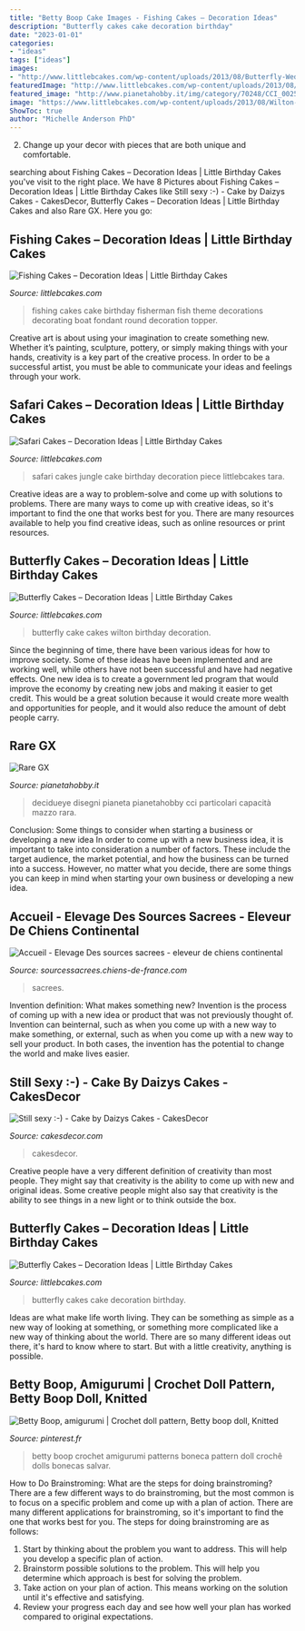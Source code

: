 ```yaml
---
title: "Betty Boop Cake Images - Fishing Cakes – Decoration Ideas"
description: "Butterfly cakes cake decoration birthday"
date: "2023-01-01"
categories:
- "ideas"
tags: ["ideas"]
images:
- "http://www.littlebcakes.com/wp-content/uploads/2013/08/Butterfly-Wedding-Cake.jpg"
featuredImage: "http://www.littlebcakes.com/wp-content/uploads/2013/08/Butterfly-Wedding-Cake.jpg"
featured_image: "http://www.pianetahobby.it/img/category/70248/CCI_002568_full.jpg"
image: "https://www.littlebcakes.com/wp-content/uploads/2013/08/Wilton-Butterfly-Cake.jpg"
ShowToc: true
author: "Michelle Anderson PhD"
---
```



2. Change up your decor with pieces that are both unique and comfortable.

	

		
searching about Fishing Cakes – Decoration Ideas | Little Birthday Cakes you've visit to the right place. We have 8 Pictures about Fishing Cakes – Decoration Ideas | Little Birthday Cakes like Still sexy :-) - Cake by Daizys Cakes - CakesDecor, Butterfly Cakes – Decoration Ideas | Little Birthday Cakes and also Rare GX. Here you go:
		
    
## Fishing Cakes – Decoration Ideas | Little Birthday Cakes

<img loading=lazy src="http://www.littlebcakes.com/wp-content/uploads/2014/01/Fishing-Cakes-Pictures.jpg" onerror="this.onerror=null;this.src='https://tse2.mm.bing.net/th?id=OIP.WJsRCzF0Q2CVUEzy-8cMmQHaJ4&amp;pid=15.1';" alt="Fishing Cakes – Decoration Ideas | Little Birthday Cakes">

_Source: littlebcakes.com_

>fishing cakes cake birthday fisherman fish theme decorations decorating boat fondant round decoration topper. 

	

Creative art is about using your imagination to create something new. Whether it’s painting, sculpture, pottery, or simply making things with your hands, creativity is a key part of the creative process. In order to be a successful artist, you must be able to communicate your ideas and feelings through your work.

    
## Safari Cakes – Decoration Ideas | Little Birthday Cakes

<img loading=lazy src="http://www.littlebcakes.com/wp-content/uploads/2014/01/Safari-Cakes-Pictures-768x1024.jpg" onerror="this.onerror=null;this.src='https://tse3.mm.bing.net/th?id=OIP.G_xoIImjsZUYhIy1yOBCCgHaJ4&amp;pid=15.1';" alt="Safari Cakes – Decoration Ideas | Little Birthday Cakes">

_Source: littlebcakes.com_

>safari cakes jungle cake birthday decoration piece littlebcakes tara. 

	

Creative ideas are a way to problem-solve and come up with solutions to problems. There are many ways to come up with creative ideas, so it's important to find the one that works best for you. There are many resources available to help you find creative ideas, such as online resources or print resources.

    
## Butterfly Cakes – Decoration Ideas | Little Birthday Cakes

<img loading=lazy src="https://www.littlebcakes.com/wp-content/uploads/2013/08/Wilton-Butterfly-Cake.jpg" onerror="this.onerror=null;this.src='https://tse1.mm.bing.net/th?id=OIP.OkvQwZEFyzYQ4fv9-a2OPwHaIu&amp;pid=15.1';" alt="Butterfly Cakes – Decoration Ideas | Little Birthday Cakes">

_Source: littlebcakes.com_

>butterfly cake cakes wilton birthday decoration. 

	

Since the beginning of time, there have been various ideas for how to improve society. Some of these ideas have been implemented and are working well, while others have not been successful and have had negative effects. One new idea is to create a government led program that would improve the economy by creating new jobs and making it easier to get credit. This would be a great solution because it would create more wealth and opportunities for people, and it would also reduce the amount of debt people carry.

    
## Rare GX

<img loading=lazy src="http://www.pianetahobby.it/img/category/70248/CCI_002568_full.jpg" onerror="this.onerror=null;this.src='https://tse2.mm.bing.net/th?id=OIP.a-OY3qp5RD4XeC-nHC4v7QHaKX&amp;pid=15.1';" alt="Rare GX">

_Source: pianetahobby.it_

>decidueye disegni pianeta pianetahobby cci particolari capacità mazzo rara. 

	

Conclusion: Some things to consider when starting a business or developing a new idea
In order to come up with a new business idea, it is important to take into consideration a number of factors. These include the target audience, the market potential, and how the business can be turned into a success. However, no matter what you decide, there are some things you can keep in mind when starting your own business or developing a new idea.

    
## Accueil - Elevage Des Sources Sacrees - Eleveur De Chiens Continental

<img loading=lazy src="https://www.chiens-de-france.com/photo/eleveurs/3/426/presentations/9d86d0af-3fdb-12f4-d59b-ea148450384f_min.jpg" onerror="this.onerror=null;this.src='https://tse2.mm.bing.net/th?id=OIP.3x0yEybY-7h1fcOMD2p4pwHaE7&amp;pid=15.1';" alt="Accueil - Elevage Des sources sacrees - eleveur de chiens continental">

_Source: sourcessacrees.chiens-de-france.com_

>sacrees. 

	

Invention definition: What makes something new?
Invention is the process of coming up with a new idea or product that was not previously thought of. Invention can beinternal, such as when you come up with a new way to make something, or external, such as when you come up with a new way to sell your product. In both cases, the invention has the potential to change the world and make lives easier.

    
## Still Sexy :-) - Cake By Daizys Cakes - CakesDecor

<img loading=lazy src="https://pic.cakesdecor.com/m/eyh4ogkpbfwlxouoykzs.jpg" onerror="this.onerror=null;this.src='https://tse4.mm.bing.net/th?id=OIP.Hvd7Vl7Po8wrC9_TZKNHsAHaJ3&amp;pid=15.1';" alt="Still sexy :-) - Cake by Daizys Cakes - CakesDecor">

_Source: cakesdecor.com_

>cakesdecor. 

	

Creative people have a very different definition of creativity than most people. They might say that creativity is the ability to come up with new and original ideas. Some creative people might also say that creativity is the ability to see things in a new light or to think outside the box.

    
## Butterfly Cakes – Decoration Ideas | Little Birthday Cakes

<img loading=lazy src="http://www.littlebcakes.com/wp-content/uploads/2013/08/Butterfly-Wedding-Cake.jpg" onerror="this.onerror=null;this.src='https://tse4.mm.bing.net/th?id=OIP.lwZ0tIGx1xqzOBIFaXYYXAHaLH&amp;pid=15.1';" alt="Butterfly Cakes – Decoration Ideas | Little Birthday Cakes">

_Source: littlebcakes.com_

>butterfly cakes cake decoration birthday. 

	

Ideas are what make life worth living. They can be something as simple as a new way of looking at something, or something more complicated like a new way of thinking about the world. There are so many different ideas out there, it's hard to know where to start. But with a little creativity, anything is possible.

    
## Betty Boop, Amigurumi | Crochet Doll Pattern, Betty Boop Doll, Knitted

<img loading=lazy src="https://i.pinimg.com/736x/8c/24/09/8c24096703a6e6a85da3a87dd7f406ac.jpg" onerror="this.onerror=null;this.src='https://tse4.mm.bing.net/th?id=OIP.ubveUsjw0wrtoAcDZJO7lwHaNJ&amp;pid=15.1';" alt="Betty Boop, amigurumi | Crochet doll pattern, Betty boop doll, Knitted">

_Source: pinterest.fr_

>betty boop crochet amigurumi patterns boneca pattern doll crochê dolls bonecas salvar. 

	

How to Do Brainstroming: What are the steps for doing brainstroming?
There are a few different ways to do brainstroming, but the most common is to focus on a specific problem and come up with a plan of action. There are many different applications for brainstroming, so it's important to find the one that works best for you. The steps for doing brainstroming are as follows: 
1. Start by thinking about the problem you want to address. This will help you develop a specific plan of action.
2. Brainstorm possible solutions to the problem. This will help you determine which approach is best for solving the problem.
3. Take action on your plan of action. This means working on the solution until it's effective and satisfying. 
4. Review your progress each day and see how well your plan has worked compared to original expectations.

